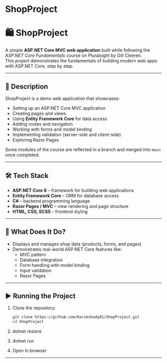# ShopProject

# 🛍️ ShopProject

A simple **ASP.NET Core MVC web application** built while following the *ASP.NET Core Fundamentals* course on Pluralsight by Gill Cleeren.  
This project demonstrates the fundamentals of building modern web apps with ASP.NET Core, step by step.

---

## 📖 Description
ShopProject is a demo web application that showcases:
- Setting up an ASP.NET Core MVC application
- Creating pages and views
- Using **Entity Framework Core** for data access
- Adding routes and navigation
- Working with forms and model binding
- Implementing validation (server-side and client-side)
- Exploring Razor Pages

Some modules of the course are reflected in a branch and merged into `main` once completed.

---

## 🛠 Tech Stack
- **ASP.NET Core 8** – framework for building web applications  
- **Entity Framework Core** – ORM for database access  
- **C#** – backend programming language  
- **Razor Pages / MVC** – view rendering and page structure  
- **HTML, CSS, SCSS** – frontend styling  

---

## 🚀 What Does It Do?
- Displays and manages shop data (products, forms, and pages)  
- Demonstrates real-world ASP.NET Core features like:
  - MVC pattern
  - Database integration
  - Form handling with model binding
  - Input validation
  - Razor Pages  

---
## ▶️ Running the Project
1. Clone the repository:
   ```bash
   git clone https://github.com/Karimshady81/ShopProject.git
   cd ShopProject

2. dotnet restore

3. dotnet run

4. Open in browser

---
